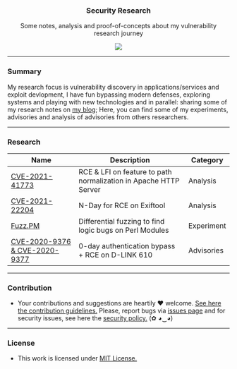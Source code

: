 <p align="center">
  <h3 align="center">Security Research</h3>
  <p align="center">Some notes, analysis and proof-of-concepts about my vulnerability research journey </p>
  <p align="center">
    <a href="/LICENSE.md">
      <img src="https://img.shields.io/badge/license-MIT-blue.svg">
    </a>
  </p>
</p>

---

### Summary

My research focus is vulnerability discovery in applications/services and exploit devlopment, I have fun bypassing modern defenses, exploring systems and playing with new technologies and in parallel: sharing some of my research notes on [my blog](https://heitorgouvea.me); Here, you can find some of my experiments, advisories and analysis of advisories from others researchers.

---

### Research

| Name      | Description | Category |
| ----------- | ----------- | ----------- |
| [CVE-2021-41773](/analysis/CVE-2021-41773) | RCE & LFI on feature to path normalization in Apache HTTP Server| Analysis |
| [CVE-2021-22204](/analysis/CVE-2021-22204) | N-Day for RCE on Exiftool | Analysis |
| [Fuzz.PM](/fuzz.pm) | Differential fuzzing to find logic bugs on Perl Modules | Experiment |
| [CVE-2020-9376 & CVE-2020-9377 ](/) | 0-day authentication bypass + RCE on D-LINK 610 | Advisories |

---

### Contribution

- Your contributions and suggestions are heartily ♥ welcome. [See here the contribution guidelines.](/.github/CONTRIBUTING.md) Please, report bugs via [issues page](https://github.com/htrgouvea/research/issues) and for security issues, see here the [security policy.](/SECURITY.md) (✿ ◕‿◕)

---

### License

- This work is licensed under [MIT License.](/LICENSE.md)